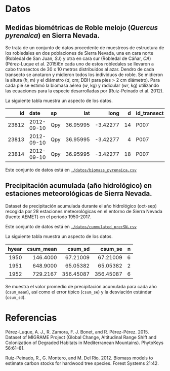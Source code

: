 # Datos

## Medidas biométricas de Roble melojo (*Quercus pyrenaica*) en Sierra Nevada.

Se trata de un conjunto de datos procedente de muestreos de estructura
de los robledales en dos poblaciones de Sierra Nevada, una en cara norte
(Robledal de San Juan, *SJ*) y otra en cara sur (Robledal de Cáñar,
*CA*) (Pérez-Luque et al. 2015)En cada uno de estos robledales se
llevaron a cabo transectos de 30 x 10 metros distribuidos al azar.
Dendro de cada transecto se anotaron y midieron todos los individuos de
roble. Se midieron la altura (*h*, m) y el diámetro (*d*, cm; DBH para
pies \> 2 cm diámetro). Para cada pié se estimó la biomasa aérea (*w*,
kg) y radicular (*wr*, kg) utilizando las ecuaciones para la especie
desarrolladas por (Ruiz-Peinado et al. 2012).

La siguiente tabla muestra un aspecto de los
datos.

|    id | date       | sp  |      lat |      long |  d | id\_transect | elev | loc |    h |          w |     wr |
| ----: | :--------- | :-- | -------: | --------: | -: | :----------- | ---: | :-- | ---: | ---------: | -----: |
| 23812 | 2012-09-10 | Qpy | 36.95995 | \-3.42277 | 14 | P007         | 1793 | CA  | 5.50 | 28.1358000 | 28.028 |
| 23813 | 2012-09-10 | Qpy | 36.95995 | \-3.42277 |  4 | P007         | 1793 | CA  | 2.23 |  0.7984758 |  2.288 |
| 23814 | 2012-09-10 | Qpy | 36.95995 | \-3.42277 | 18 | P007         | 1793 | CA  | 5.70 | 48.2014800 | 46.332 |

Este conjunto de datos está en
[`./datos/biomass_pyrenaica.csv`](../datos/biomass_pyrenaica.csv)

## Precipitación acumulada (año hidrológico) en estaciones meteorológicas de Sierra Nevada.

Dataset de precipitación acumulada durante el año hidrológico (oct-sep)
recogida por 28 estaciones meteorológicas en el entorno de Sierra Nevada
(fuente AEMET) en el período 1950-2017.

Este conjunto de datos está en
[`./datos/cummulated_precSN.csv`](../datos/cummulated_precSN.csv)

La siguiente tabla muestra un aspecto de los datos.

| hyear | csum\_mean |  csum\_sd |  csum\_se | n |
| ----: | ---------: | --------: | --------: | -: |
|  1950 |   146.4000 |  67.21009 |  67.21009 | 6 |
|  1951 |   648.9000 |  65.05382 |  65.05382 | 2 |
|  1952 |   729.2167 | 356.45087 | 356.45087 | 6 |

Se muestra el valor promedio de precipitación acumulada para cada año
(`csum_mean`), así como el error típico (`csum_se`) y la desviación
estándar (`csum_sd`).

# Referencias

<div id="refs" class="references">

<div id="ref-PerezLuqueetal2015DatasetMIGRAME">

Pérez-Luque, A. J., R. Zamora, F. J. Bonet, and R. Pérez-Pérez. 2015.
Dataset of MIGRAME Project (Global Change, Altitudinal Range Shift and
Colonization of Degraded Habitats in Mediterranean Mountains). PhytoKeys
56:61–81.

</div>

<div id="ref-RuizPeinadoGertrudixetal2012BiomassModels">

Ruiz-Peinado, R., G. Montero, and M. Del Rio. 2012. Biomass models to
estimate carbon stocks for hardwood tree species. Forest Systems 21:42.

</div>

</div>
